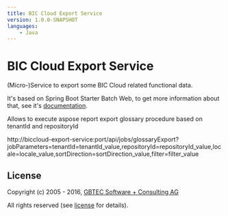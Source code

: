 ```yaml
---
title: BIC Cloud Export Service
version: 1.0.0-SNAPSHOT
languages:
    - Java
---
```


# BIC Cloud Export Service

(Micro-)Service to export some BIC Cloud related functional data.

It's based on Spring Boot Starter Batch Web, to get more information about that, see it's [documentation](https://github.com/codecentric/spring-boot-starter-batch-web).

Allows to execute aspose report export glossary procedure based on tenantId and repositoryId

http://biccloud-export-service:port/api/jobs/glossaryExport?jobParameters=tenantId=tenantId_value,repositoryId=repositoryId_value,locale=locale_value,sortDirection=sortDirection_value,filter=filter_value

## License

Copyright (c) 2005 - 2016, [GBTEC Software + Consulting AG](http://www.gbtec.de)

All rights reserved (see [license](./LICENSE.txt) for details).
